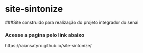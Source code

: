# site-sintonize

###Site construido para realização do projeto integrador do senai


<h3>Acesse a pagina pelo link abaixo</h3>
https://raiansatyro.github.io/site-sintonize/
